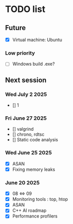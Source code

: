 # TODO list

## Future

- [x] Virtual machine: Ubuntu

### Low priority

- [ ] Windows build .exe?

## Next session

### Wed July 2 2025

- [] 1

### Fri June 27 2025

- [] valgrind
- [] chrono, rdtsc
- [] Static code analysis

### Wed June 25 2025

- [x] ASAN
- [x] Fixing memory leaks

### June 20 2025

- [x] 08 <=> 09
- [x] Monitoring tools : top, htop
- [x] ASAN
- [x] C++ AI roadmap
- [x] Performance profilers

